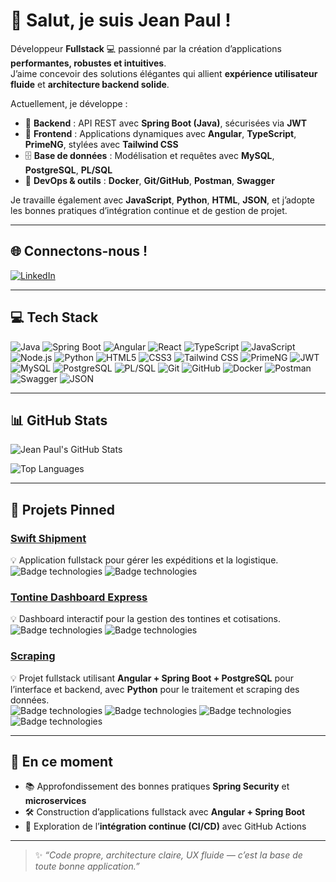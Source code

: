 # 👋 Salut, je suis Jean Paul !

Développeur **Fullstack** 💻 passionné par la création d’applications **performantes, robustes et intuitives**.  
J’aime concevoir des solutions élégantes qui allient **expérience utilisateur fluide** et **architecture backend solide**.

Actuellement, je développe :
- 🔧 **Backend** : API REST avec **Spring Boot (Java)**, sécurisées via **JWT**
- 🎨 **Frontend** : Applications dynamiques avec **Angular**, **TypeScript**, **PrimeNG**, stylées avec **Tailwind CSS**
- 🗄️ **Base de données** : Modélisation et requêtes avec **MySQL**, **PostgreSQL**, **PL/SQL**
- 🐳 **DevOps & outils** : **Docker**, **Git/GitHub**, **Postman**, **Swagger**

Je travaille également avec **JavaScript**, **Python**, **HTML**, **JSON**, et j’adopte les bonnes pratiques d’intégration continue et de gestion de projet.

---

## 🌐 Connectons-nous !

[![LinkedIn](https://img.shields.io/badge/LinkedIn-0077B5?style=for-the-badge&logo=linkedin&logoColor=white)](https://www.linkedin.com/in/sossu-jean-paul-a31555282/)

---

## 💻 Tech Stack

![Java](https://img.shields.io/badge/Java-ED8B00?style=for-the-badge&logo=openjdk&logoColor=white)
![Spring Boot](https://img.shields.io/badge/Spring_Boot-6DB33F?style=for-the-badge&logo=spring&logoColor=white)
![Angular](https://img.shields.io/badge/Angular-DD0031?style=for-the-badge&logo=angular&logoColor=white)
![React](https://img.shields.io/badge/React-61DAFB?style=for-the-badge&logo=react&logoColor=black)
![TypeScript](https://img.shields.io/badge/TypeScript-007ACC?style=for-the-badge&logo=typescript&logoColor=white)
![JavaScript](https://img.shields.io/badge/JavaScript-F7DF1E?style=for-the-badge&logo=javascript&logoColor=black)
![Node.js](https://img.shields.io/badge/Node.js-339933?style=for-the-badge&logo=node.js&logoColor=white)
![Python](https://img.shields.io/badge/Python-3776AB?style=for-the-badge&logo=python&logoColor=white)
![HTML5](https://img.shields.io/badge/HTML5-E34F26?style=for-the-badge&logo=html5&logoColor=white)
![CSS3](https://img.shields.io/badge/CSS3-1572B6?style=for-the-badge&logo=css3&logoColor=white)
![Tailwind CSS](https://img.shields.io/badge/Tailwind_CSS-38B2AC?style=for-the-badge&logo=tailwind-css&logoColor=white)
![PrimeNG](https://img.shields.io/badge/PrimeNG-FF6F00?style=for-the-badge&logo=primeng&logoColor=white)
![JWT](https://img.shields.io/badge/JWT-000000?style=for-the-badge&logo=json-web-tokens&logoColor=white)
![MySQL](https://img.shields.io/badge/MySQL-00758F?style=for-the-badge&logo=mysql&logoColor=white)
![PostgreSQL](https://img.shields.io/badge/PostgreSQL-316192?style=for-the-badge&logo=postgresql&logoColor=white)
![PL/SQL](https://img.shields.io/badge/PLSQL-F88700?style=for-the-badge&logo=oracle&logoColor=white)
![Git](https://img.shields.io/badge/Git-F05032?style=for-the-badge&logo=git&logoColor=white)
![GitHub](https://img.shields.io/badge/GitHub-181717?style=for-the-badge&logo=github&logoColor=white)
![Docker](https://img.shields.io/badge/Docker-2496ED?style=for-the-badge&logo=docker&logoColor=white)
![Postman](https://img.shields.io/badge/Postman-FF6C37?style=for-the-badge&logo=postman&logoColor=white)
![Swagger](https://img.shields.io/badge/Swagger-85EA2D?style=for-the-badge&logo=swagger&logoColor=black)
![JSON](https://img.shields.io/badge/JSON-000000?style=for-the-badge&logo=json&logoColor=white)

---

## 📊 GitHub Stats

![Jean Paul's GitHub Stats](https://github-readme-stats.vercel.app/api?username=Je0Pa004&show_icons=true&count_private=true&theme=react-dark)

![Top Languages](https://github-readme-stats.vercel.app/api/top-langs/?username=Je0Pa004&layout=compact&theme=react-dark)

---

## 📌 Projets Pinned

### [Swift Shipment](https://github.com/Je0Pa004/swift-shipment)
💡 Application fullstack pour gérer les expéditions et la logistique.  
![Badge technologies](https://img.shields.io/badge/React-61DAFB?style=for-the-badge&logo=react&logoColor=black)
![Badge technologies](https://img.shields.io/badge/Node.js-339933?style=for-the-badge&logo=node.js&logoColor=white)

### [Tontine Dashboard Express](https://github.com/Je0Pa004/tontine-dashboard-express)
💡 Dashboard interactif pour la gestion des tontines et cotisations.  
![Badge technologies](https://img.shields.io/badge/React-61DAFB?style=for-the-badge&logo=react&logoColor=black)
![Badge technologies](https://img.shields.io/badge/Node.js-339933?style=for-the-badge&logo=node.js&logoColor=white)

### [Scraping](https://github.com/Je0Pa004/scraping)
💡 Projet fullstack utilisant **Angular + Spring Boot + PostgreSQL** pour l’interface et backend, avec **Python** pour le traitement et scraping des données.  
![Badge technologies](https://img.shields.io/badge/Angular-DD0031?style=for-the-badge&logo=angular&logoColor=white)
![Badge technologies](https://img.shields.io/badge/SpringBoot-6DB33F?style=for-the-badge&logo=spring&logoColor=white)
![Badge technologies](https://img.shields.io/badge/PostgreSQL-316192?style=for-the-badge&logo=postgresql&logoColor=white)
![Badge technologies](https://img.shields.io/badge/Python-3776AB?style=for-the-badge&logo=python&logoColor=white)

---

## 🚀 En ce moment

- 📚 Approfondissement des bonnes pratiques **Spring Security** et **microservices**  
- 🛠️ Construction d’applications fullstack avec **Angular + Spring Boot**  
- 🌱 Exploration de l’**intégration continue (CI/CD)** avec GitHub Actions  

---

> ✨ *“Code propre, architecture claire, UX fluide — c’est la base de toute bonne application.”*
